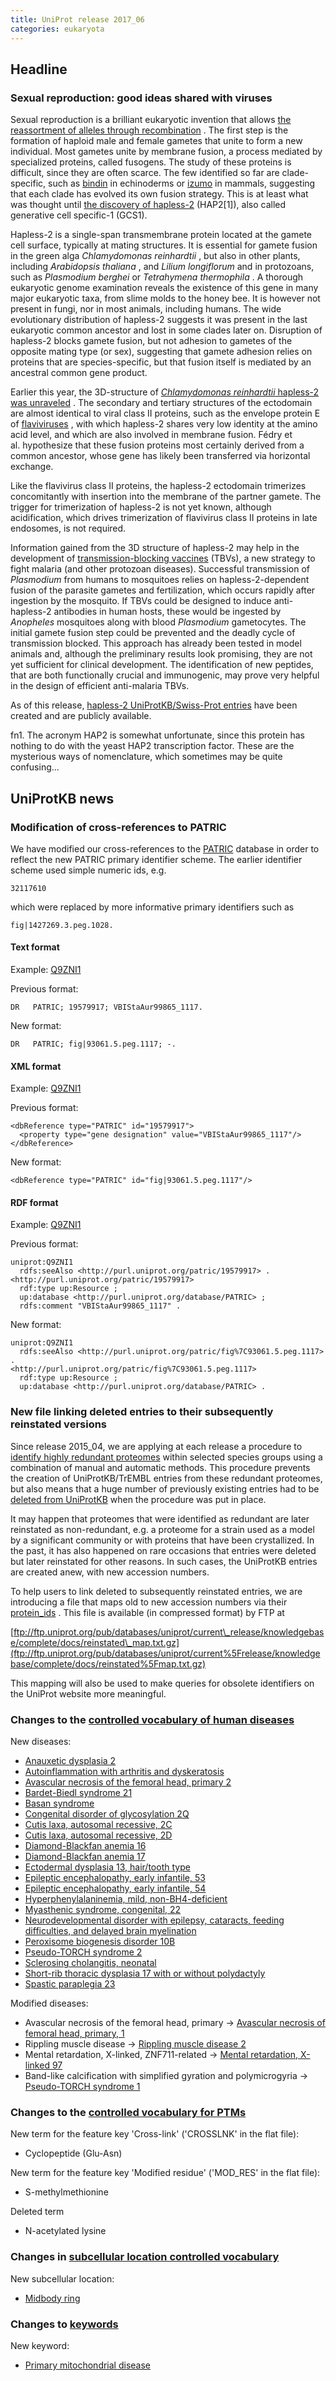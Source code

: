```yaml
---
title: UniProt release 2017_06
categories: eukaryota
---
```


## Headline

### Sexual reproduction: good ideas shared with viruses

Sexual reproduction is a brilliant eukaryotic invention that allows [the reassortment of alleles through recombination](https://www.ncbi.nlm.nih.gov/pubmed/18606131) . The first step is the formation of haploid male and female gametes that unite to form a new individual. Most gametes unite by membrane fusion, a process mediated by specialized proteins, called fusogens. The study of these proteins is difficult, since they are often scarce. The few identified so far are clade-specific, such as [bindin](http://www.uniprot.org/uniprot/?query=name:bindin+and+reviewed:yes) in echinoderms or [izumo](http://www.uniprot.org/uniprot/?query=gene:IZUMO1+and+reviewed:yes) in mammals, suggesting that each clade has evolved its own fusion strategy. This is at least what was thought until [the discovery of hapless-2](https://www.ncbi.nlm.nih.gov/pubmed/18367645,19888453) (HAP2\[1\]), also called generative cell specific-1 (GCS1).

Hapless-2 is a single-span transmembrane protein located at the gamete cell surface, typically at mating structures. It is essential for gamete fusion in the green alga *Chlamydomonas reinhardtii* , but also in other plants, including *Arabidopsis thaliana* , and *Lilium longiflorum* and in protozoans, such as *Plasmodium berghei* or *Tetrahymena thermophila* . A thorough eukaryotic genome examination reveals the existence of this gene in many major eukaryotic taxa, from slime molds to the honey bee. It is however not present in fungi, nor in most animals, including humans. The wide evolutionary distribution of hapless-2 suggests it was present in the last eukaryotic common ancestor and lost in some clades later on. Disruption of hapless-2 blocks gamete fusion, but not adhesion to gametes of the opposite mating type (or sex), suggesting that gamete adhesion relies on proteins that are species-specific, but that fusion itself is mediated by an ancestral common gene product.

Earlier this year, the 3D-structure of [*Chlamydomonas reinhardtii* hapless-2 was unraveled](https://www.ncbi.nlm.nih.gov/pubmed/28235200) . The secondary and tertiary structures of the ectodomain are almost identical to viral class II proteins, such as the envelope protein E of [flaviviruses](http://viralzone.expasy.org/24?outline=all%5Fby%5Fspecies) , with which hapless-2 shares very low identity at the amino acid level, and which are also involved in membrane fusion. Fédry et al. hypothesize that these fusion proteins most certainly derived from a common ancestor, whose gene has likely been transferred via horizontal exchange.

Like the flavivirus class II proteins, the hapless-2 ectodomain trimerizes concomitantly with insertion into the membrane of the partner gamete. The trigger for trimerization of hapless-2 is not yet known, although acidification, which drives trimerization of flavivirus class II proteins in late endosomes, is not required.

Information gained from the 3D structure of hapless-2 may help in the development of [transmission-blocking vaccines](https://www.ncbi.nlm.nih.gov/pubmed/19596419,24042109) (TBVs), a new strategy to fight malaria (and other protozoan diseases). Successful transmission of *Plasmodium* from humans to mosquitoes relies on hapless-2-dependent fusion of the parasite gametes and fertilization, which occurs rapidly after ingestion by the mosquito. If TBVs could be designed to induce anti-hapless-2 antibodies in human hosts, these would be ingested by *Anopheles* mosquitoes along with blood *Plasmodium* gametocytes. The initial gamete fusion step could be prevented and the deadly cycle of transmission blocked. This approach has already been tested in model animals and, although the preliminary results look promising, they are not yet sufficient for clinical development. The identification of new peptides, that are both functionally crucial and immunogenic, may prove very helpful in the design of efficient anti-malaria TBVs.

As of this release, [hapless-2 UniProtKB/Swiss-Prot entries](http://www.uniprot.org/uniprot/?query=name:%22hapless-2%22+and+reviewed:yes) have been created and are publicly available.

fn1. The acronym HAP2 is somewhat unfortunate, since this protein has nothing to do with the yeast HAP2 transcription factor. These are the mysterious ways of nomenclature, which sometimes may be quite confusing...

## UniProtKB news

### Modification of cross-references to PATRIC

We have modified our cross-references to the [PATRIC](https://www.patricbrc.org) database in order to reflect the new PATRIC primary identifier scheme. The earlier identifier scheme used simple numeric ids, e.g.

    32117610

which were replaced by more informative primary identifiers such as

    fig|1427269.3.peg.1028.

#### Text format

Example: [Q9ZNI1](http://www.uniprot.org/uniprot/Q9ZNI1.txt)

Previous format:

    DR   PATRIC; 19579917; VBIStaAur99865_1117.

New format:

    DR   PATRIC; fig|93061.5.peg.1117; -.

#### XML format

Example: [Q9ZNI1](http://www.uniprot.org/uniprot/Q9ZNI1.xml)

Previous format:

    <dbReference type="PATRIC" id="19579917">
      <property type="gene designation" value="VBIStaAur99865_1117"/>
    </dbReference>

New format:

    <dbReference type="PATRIC" id="fig|93061.5.peg.1117"/>

#### RDF format

Example: [Q9ZNI1](http://www.uniprot.org/uniprot/Q9ZNI1.ttl)

Previous format:

    uniprot:Q9ZNI1
      rdfs:seeAlso <http://purl.uniprot.org/patric/19579917> .
    <http://purl.uniprot.org/patric/19579917>
      rdf:type up:Resource ;
      up:database <http://purl.uniprot.org/database/PATRIC> ;
      rdfs:comment "VBIStaAur99865_1117" .

New format:

    uniprot:Q9ZNI1
      rdfs:seeAlso <http://purl.uniprot.org/patric/fig%7C93061.5.peg.1117> .
    <http://purl.uniprot.org/patric/fig%7C93061.5.peg.1117>
      rdf:type up:Resource ;
      up:database <http://purl.uniprot.org/database/PATRIC> .

### New file linking deleted entries to their subsequently reinstated versions

Since release 2015\_04, we are applying at each release a procedure to [identify highly redundant proteomes](http://www.uniprot.org/help/proteome%5Fredundancy) within selected species groups using a combination of manual and automatic methods. This procedure prevents the creation of UniProtKB/TrEMBL entries from these redundant proteomes, but also means that a huge number of previously existing entries had to be [deleted from UniProtKB](http://www.uniprot.org/news/2015/04/01/release) when the procedure was put in place.

It may happen that proteomes that were identified as redundant are later reinstated as non-redundant, e.g. a proteome for a strain used as a model by a significant community or with proteins that have been crystallized. In the past, it has also happened on rare occasions that entries were deleted but later reinstated for other reasons. In such cases, the UniProtKB entries are created anew, with new accession numbers.

To help users to link deleted to subsequently reinstated entries, we are introducing a file that maps old to new accession numbers via their [protein\_ids](http://www.uniprot.org/faq/sequence%5Forigin) . This file is available (in compressed format) by FTP at

[ftp://ftp.uniprot.org/pub/databases/uniprot/current\_release/knowledgebase/complete/docs/reinstated\_map.txt.gz](ftp://ftp.uniprot.org/pub/databases/uniprot/current%5Frelease/knowledgebase/complete/docs/reinstated%5Fmap.txt.gz)

This mapping will also be used to make queries for obsolete identifiers on the UniProt website more meaningful.

### Changes to the [controlled vocabulary of human diseases](http://www.uniprot.org/docs/humdisease)

New diseases:

-   [Anauxetic dysplasia 2](http://www.uniprot.org/diseases/DI-04972)
-   [Autoinflammation with arthritis and dyskeratosis](http://www.uniprot.org/diseases/DI-04967)
-   [Avascular necrosis of the femoral head, primary 2](http://www.uniprot.org/diseases/DI-04965)
-   [Bardet-Biedl syndrome 21](http://www.uniprot.org/diseases/DI-04960)
-   [Basan syndrome](http://www.uniprot.org/diseases/DI-04977)
-   [Congenital disorder of glycosylation 2Q](http://www.uniprot.org/diseases/DI-04971)
-   [Cutis laxa, autosomal recessive, 2C](http://www.uniprot.org/diseases/DI-04974)
-   [Cutis laxa, autosomal recessive, 2D](http://www.uniprot.org/diseases/DI-04975)
-   [Diamond-Blackfan anemia 16](http://www.uniprot.org/diseases/DI-04958)
-   [Diamond-Blackfan anemia 17](http://www.uniprot.org/diseases/DI-04959)
-   [Ectodermal dysplasia 13, hair/tooth type](http://www.uniprot.org/diseases/DI-04968)
-   [Epileptic encephalopathy, early infantile, 53](http://www.uniprot.org/diseases/DI-04961)
-   [Epileptic encephalopathy, early infantile, 54](http://www.uniprot.org/diseases/DI-04962)
-   [Hyperphenylalaninemia, mild, non-BH4-deficient](http://www.uniprot.org/diseases/DI-04966)
-   [Myasthenic syndrome, congenital, 22](http://www.uniprot.org/diseases/DI-04963)
-   [Neurodevelopmental disorder with epilepsy, cataracts, feeding difficulties, and delayed brain myelination](http://www.uniprot.org/diseases/DI-04969)
-   [Peroxisome biogenesis disorder 10B](http://www.uniprot.org/diseases/DI-04964)
-   [Pseudo-TORCH syndrome 2](http://www.uniprot.org/diseases/DI-04973)
-   [Sclerosing cholangitis, neonatal](http://www.uniprot.org/diseases/DI-04970)
-   [Short-rib thoracic dysplasia 17 with or without polydactyly](http://www.uniprot.org/diseases/DI-04957)
-   [Spastic paraplegia 23](http://www.uniprot.org/diseases/DI-04976)

Modified diseases:

-   Avascular necrosis of the femoral head, primary -&gt; [Avascular necrosis of femoral head, primary, 1](http://www.uniprot.org/diseases/DI-02197)
-   Rippling muscle disease -&gt; [Rippling muscle disease 2](http://www.uniprot.org/diseases/DI-02270)
-   Mental retardation, X-linked, ZNF711-related -&gt; [Mental retardation, X-linked 97](http://www.uniprot.org/diseases/DI-02523)
-   Band-like calcification with simplified gyration and polymicrogyria -&gt; [Pseudo-TORCH syndrome 1](http://www.uniprot.org/diseases/DI-02925)

### Changes to the [controlled vocabulary for PTMs](http://www.uniprot.org/docs/ptmlist)

New term for the feature key 'Cross-link' ('CROSSLNK' in the flat file):

-   Cyclopeptide (Glu-Asn)

New term for the feature key 'Modified residue' ('MOD\_RES' in the flat file):

-   S-methylmethionine

Deleted term

-   N-acetylated lysine

### Changes in [subcellular location controlled vocabulary](http://www.uniprot.org/docs/subcell)

New subcellular location:

-   [Midbody ring](http://www.uniprot.org/locations/SL-0490)

### Changes to [keywords](http://www.uniprot.org/docs/keywlist)

New keyword:

-   [Primary mitochondrial disease](http://www.uniprot.org/keywords/KW-1274)
